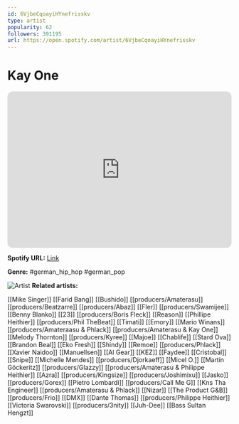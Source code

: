 ```yaml
---
id: 6VjbeCqoayiHYnefrisskv
type: artist
popularity: 62
followers: 391195
url: https://open.spotify.com/artist/6VjbeCqoayiHYnefrisskv
---
```

# Kay One

<iframe style="border-radius:12px" src="https://open.spotify.com/embed/artist/6VjbeCqoayiHYnefrisskv" width="100%" height="352" frameBorder="0" allowfullscreen="" allow="autoplay; clipboard-write; encrypted-media; fullscreen; picture-in-picture" loading="lazy"></iframe>

**Spotify URL:** [Link](https://open.spotify.com/artist/6VjbeCqoayiHYnefrisskv)

**Genre:**  #german_hip_hop #german_pop

![Artist](https://i.scdn.co/image/ab6761610000e5eb17a656dbf85c1e0e36a7872d)
**Related artists:**

[[Mike Singer]]
[[Farid Bang]]
[[Bushido]]
[[producers/Amaterasu]]
[[producers/Beatzarre]]
[[producers/Abaz]]
[[Fler]]
[[producers/Swamijee]]
[[Benny Blanko]]
[[23]]
[[producers/Boris Fleck]]
[[Reason]]
[[Phillipe Heithier]]
[[producers/Phil TheBeat]]
[[Timati]]
[[Emory]]
[[Mario Winans]]
[[producers/Amateraasu & Phlack]]
[[producers/Amaterasu & Kay One]]
[[Melody Thornton]]
[[producers/Kyree]]
[[Majoe]]
[[Chablife]]
[[Stard Ova]]
[[Brandon Beal]]
[[Eko Fresh]]
[[Shindy]]
[[Remoe]]
[[producers/Phlack]]
[[Xavier Naidoo]]
[[Manuellsen]]
[[Al Gear]]
[[KEZ]]
[[Faydee]]
[[Cristobal]]
[[Snipe]]
[[Michelle Mendes]]
[[producers/Djorkaeff]]
[[Micel O.]]
[[Martin Göckeritz]]
[[producers/Glazzy]]
[[producers/Amaterasu & Philippe Heithier]]
[[Azra]]
[[producers/Kingsize]]
[[producers/Joshimixu]]
[[Jasko]]
[[producers/Gorex]]
[[Pietro Lombardi]]
[[producers/Call Me G]]
[[Kns Tha Engineer]]
[[producers/Amaterasu & Phlack]]
[[Nizar]]
[[The Product G&B]]
[[producers/Frio]]
[[DMX]]
[[Dante Thomas]]
[[producers/Philippe Heithier]]
[[Victoria Swarovski]]
[[producers/3nity]]
[[Juh-Dee]]
[[Bass Sultan Hengzt]]
